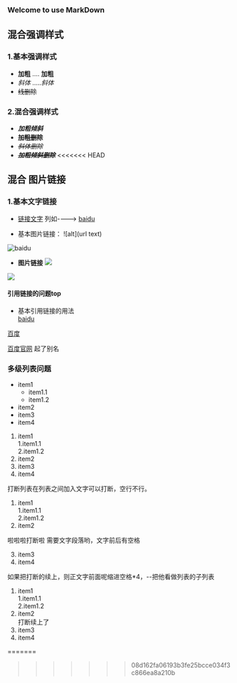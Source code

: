 ### Welcome to use MarkDown
## 混合强调样式
### 1.基本强调样式
- **加粗**  ....  __加粗__
- *斜体* ....._斜体_
- ~~线删除~~
### 2.混合强调样式
- ***加粗倾斜***
- **~~加粗删除~~**
- *~~斜体删除~~*
- ***~~加粗倾斜删除~~***
<<<<<<< HEAD

## 混合 图片链接

### 1.基本文字链接
- [链接文字](URL)    列如----> [baidu](http://www.baidu.com)

- 基本图片链接：  ![alt](url text) 

![baidu](https://www.baidu.com/img/bd_log1.png)

- **图片链接**
[![](https://www.baidu.com/img/bd_log1.png)](https://www.baidu.com)

[![][baidu_logo]][baidu]  

#### 引用链接的问题top
- 基本引用链接的用法   
[baidu] 

[百度][baidu] 
 
[百度官网][baidu] 起了别名

### 多级列表问题
- item1
  - item1.1  
  - item1.2  
- item2
- item3
- item4

1. item1  
  1.item1.1  
  2.item1.2  
2. item2  
3. item3
4. item4

打断列表在列表之间加入文字可以打断，空行不行。
1. item1  
  1.item1.1  
  2.item1.2  
2. item2

啦啦啦打断啦  需要文字段落哟，文字前后有空格

3. item3
4. item4  

如果把打断的续上，则正文字前面呢缩进空格*4，--把他看做列表的子列表

1. item1  
  1.item1.1  
  2.item1.2  
2. item2  
    打断续上了
3. item3
4. item4 

<!--以下是本文中的使用到的链接-->  

[baidu]: http://www.baidu.com

[baidu_logo]: http://www.baidu.com/img/bd_logo1.png
=======
>>>>>>> 08d162fa06193b3fe25bcce034f3c866ea8a210b
